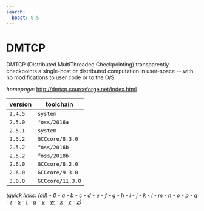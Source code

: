 ```yaml
---
search:
  boost: 0.5
---
```

# DMTCP

DMTCP (Distributed MultiThreaded Checkpointing)  transparently checkpoints a single-host or distributed computation  in user-space -- with no modifications to user code or to the O/S.

*homepage*: <http://dmtcp.sourceforge.net/index.html>

version | toolchain
--------|----------
``2.4.5`` | ``system``
``2.5.0`` | ``foss/2016a``
``2.5.1`` | ``system``
``2.5.2`` | ``GCCcore/8.3.0``
``2.5.2`` | ``foss/2016b``
``2.5.2`` | ``foss/2018b``
``2.6.0`` | ``GCCcore/8.2.0``
``2.6.0`` | ``GCCcore/9.3.0``
``3.0.0`` | ``GCCcore/11.3.0``


*(quick links: [(all)](../index.md) - [0](../0/index.md) - [a](../a/index.md) - [b](../b/index.md) - [c](../c/index.md) - [d](../d/index.md) - [e](../e/index.md) - [f](../f/index.md) - [g](../g/index.md) - [h](../h/index.md) - [i](../i/index.md) - [j](../j/index.md) - [k](../k/index.md) - [l](../l/index.md) - [m](../m/index.md) - [n](../n/index.md) - [o](../o/index.md) - [p](../p/index.md) - [q](../q/index.md) - [r](../r/index.md) - [s](../s/index.md) - [t](../t/index.md) - [u](../u/index.md) - [v](../v/index.md) - [w](../w/index.md) - [x](../x/index.md) - [y](../y/index.md) - [z](../z/index.md))*

